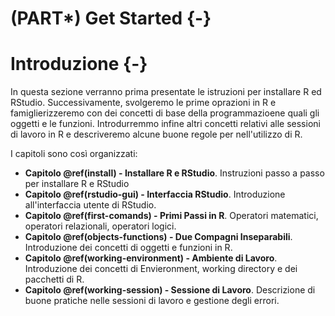 # (PART\*) Get Started {-}

# Introduzione {-}

In questa sezione verranno prima presentate le istruzioni per installare R ed RStudio. Successivamente, svolgeremo le prime oprazioni in R e famiglierizzeremo con dei concetti di base della programmazioene quali gli oggetti e le funzioni. Introdurremmo infine altri concetti relativi alle sessioni di lavoro in R e descriveremo alcune buone regole per nell'utilizzo di R.

I capitoli sono così organizzati:

- **Capitolo \@ref(install) - Installare R e RStudio**. Instruzioni passo a passo per installare R e RStudio
- **Capitolo \@ref(rstudio-gui) - Interfaccia RStudio**. Introduzione all'interfaccia utente di RStudio.
- **Capitolo \@ref(first-comands) - Primi Passi in R**. Operatori matematici, operatori relazionali, operatori logici.
- **Capitolo \@ref(objects-functions) - Due Compagni Inseparabili**. Introduzione dei concetti di oggetti e funzioni in R.
- **Capitolo \@ref(working-environment) - Ambiente di Lavoro**. Introduzione dei concetti di Envieronment, working directory e dei pacchetti di R.
- **Capitolo \@ref(working-session) - Sessione di Lavoro**. Descrizione di buone pratiche nelle sessioni di lavoro e gestione degli errori.
